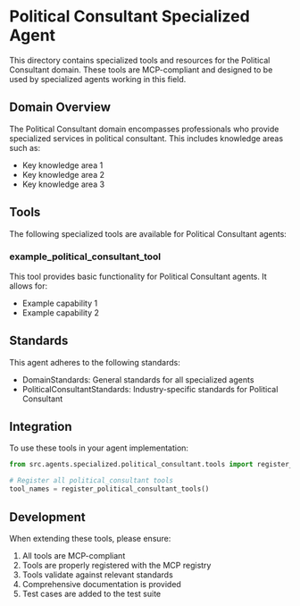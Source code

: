 # Political Consultant Specialized Agent

This directory contains specialized tools and resources for the Political Consultant domain. These tools are MCP-compliant and designed to be used by specialized agents working in this field.

## Domain Overview

The Political Consultant domain encompasses professionals who provide specialized services in political consultant. This includes knowledge areas such as:

- Key knowledge area 1
- Key knowledge area 2
- Key knowledge area 3

## Tools

The following specialized tools are available for Political Consultant agents:

### example_political_consultant_tool

This tool provides basic functionality for Political Consultant agents. It allows for:

- Example capability 1
- Example capability 2

## Standards

This agent adheres to the following standards:

- DomainStandards: General standards for all specialized agents
- PoliticalConsultantStandards: Industry-specific standards for Political Consultant

## Integration

To use these tools in your agent implementation:

```python
from src.agents.specialized.political_consultant.tools import register_political_consultant_tools

# Register all political_consultant tools
tool_names = register_political_consultant_tools()
```

## Development

When extending these tools, please ensure:

1. All tools are MCP-compliant
2. Tools are properly registered with the MCP registry
3. Tools validate against relevant standards
4. Comprehensive documentation is provided
5. Test cases are added to the test suite

